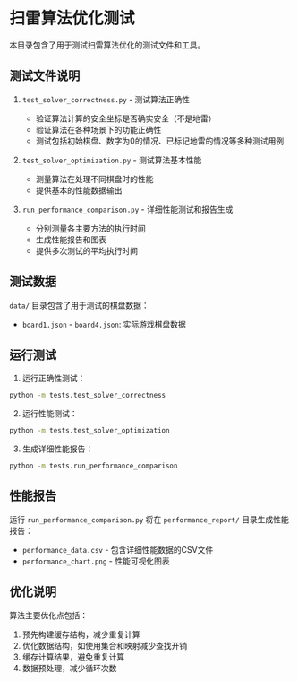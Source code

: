 # 扫雷算法优化测试

本目录包含了用于测试扫雷算法优化的测试文件和工具。

## 测试文件说明

1. `test_solver_correctness.py` - 测试算法正确性
   - 验证算法计算的安全坐标是否确实安全（不是地雷）
   - 验证算法在各种场景下的功能正确性
   - 测试包括初始棋盘、数字为0的情况、已标记地雷的情况等多种测试用例

2. `test_solver_optimization.py` - 测试算法基本性能
   - 测量算法在处理不同棋盘时的性能
   - 提供基本的性能数据输出

3. `run_performance_comparison.py` - 详细性能测试和报告生成
   - 分别测量各主要方法的执行时间
   - 生成性能报告和图表
   - 提供多次测试的平均执行时间

## 测试数据

`data/` 目录包含了用于测试的棋盘数据：
- `board1.json` - `board4.json`: 实际游戏棋盘数据

## 运行测试

1. 运行正确性测试：
```bash
python -m tests.test_solver_correctness
```

2. 运行性能测试：
```bash
python -m tests.test_solver_optimization
```

3. 生成详细性能报告：
```bash
python -m tests.run_performance_comparison
```

## 性能报告

运行 `run_performance_comparison.py` 将在 `performance_report/` 目录生成性能报告：
- `performance_data.csv` - 包含详细性能数据的CSV文件
- `performance_chart.png` - 性能可视化图表

## 优化说明

算法主要优化点包括：
1. 预先构建缓存结构，减少重复计算
2. 优化数据结构，如使用集合和映射减少查找开销
3. 缓存计算结果，避免重复计算
4. 数据预处理，减少循环次数 